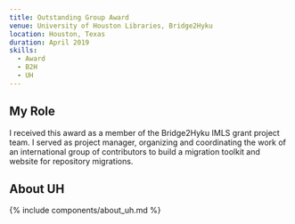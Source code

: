 ```yaml
---
title: Outstanding Group Award
venue: University of Houston Libraries, Bridge2Hyku
location: Houston, Texas
duration: April 2019
skills:
  - Award
  - B2H
  - UH
---
```


My Role
-------

I received this award as a member of the Bridge2Hyku IMLS grant project team. I served as project manager, organizing and coordinating the work of an international group of contributors to build a migration toolkit and website for repository migrations.

About UH
----------

{% include components/about_uh.md %}
